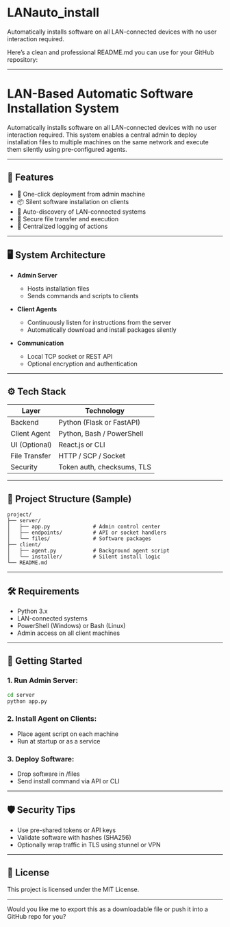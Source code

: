 # LANauto_install
Automatically installs software on all LAN-connected devices with no user interaction required.

Here’s a clean and professional README.md you can use for your GitHub repository:

---

# LAN-Based Automatic Software Installation System

Automatically installs software on all LAN-connected devices with no user interaction required. This system enables a central admin to deploy installation files to multiple machines on the same network and execute them silently using pre-configured agents.

---

## 🔧 Features

* 🚀 One-click deployment from admin machine
* 📦 Silent software installation on clients
* 🔗 Auto-discovery of LAN-connected systems
* 🔐 Secure file transfer and execution
* 📝 Centralized logging of actions

---

## 🖥️ System Architecture

* **Admin Server**

  * Hosts installation files
  * Sends commands and scripts to clients
* **Client Agents**

  * Continuously listen for instructions from the server
  * Automatically download and install packages silently
* **Communication**

  * Local TCP socket or REST API
  * Optional encryption and authentication

---

## ⚙️ Tech Stack

| Layer         | Technology                 |
| ------------- | -------------------------- |
| Backend       | Python (Flask or FastAPI)  |
| Client Agent  | Python, Bash / PowerShell  |
| UI (Optional) | React.js or CLI            |
| File Transfer | HTTP / SCP / Socket        |
| Security      | Token auth, checksums, TLS |

---

## 📁 Project Structure (Sample)

```
project/
├── server/
│   ├── app.py              # Admin control center
│   ├── endpoints/          # API or socket handlers
│   └── files/              # Software packages
├── client/
│   ├── agent.py            # Background agent script
│   └── installer/          # Silent install logic
└── README.md
```

---

## 🛠️ Requirements

* Python 3.x
* LAN-connected systems
* PowerShell (Windows) or Bash (Linux)
* Admin access on all client machines

---

## 🚀 Getting Started

### 1. Run Admin Server:

```bash
cd server
python app.py
```

### 2. Install Agent on Clients:

* Place agent script on each machine
* Run at startup or as a service

### 3. Deploy Software:

* Drop software in /files
* Send install command via API or CLI

---

## 🛡️ Security Tips

* Use pre-shared tokens or API keys
* Validate software with hashes (SHA256)
* Optionally wrap traffic in TLS using stunnel or VPN

---

## 📃 License

This project is licensed under the MIT License.

---

Would you like me to export this as a downloadable file or push it into a GitHub repo for you?
